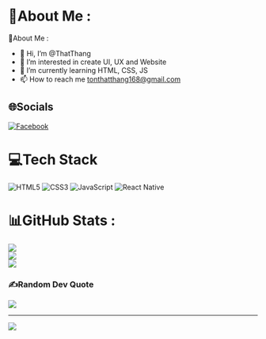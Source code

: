 # 💫About Me :
💫About Me :
- 👋 Hi, I’m @ThatThang
- 👀 I’m interested in create UI, UX and Website
- 🌱 I’m currently learning HTML, CSS, JS
- 📫 How to reach me tonthatthang168@gmail.com

## 🌐Socials
[![Facebook](https://img.shields.io/badge/Facebook-%231877F2.svg?logo=Facebook&logoColor=white)](https://facebook.com/https://www.facebook.com/thatthang.ton.735/) 

# 💻Tech Stack
![HTML5](https://img.shields.io/badge/html5-%23E34F26.svg?style=plastic&logo=html5&logoColor=white) ![CSS3](https://img.shields.io/badge/css3-%231572B6.svg?style=plastic&logo=css3&logoColor=white) ![JavaScript](https://img.shields.io/badge/javascript-%23323330.svg?style=plastic&logo=javascript&logoColor=%23F7DF1E) ![React Native](https://img.shields.io/badge/react_native-%2320232a.svg?style=plastic&logo=react&logoColor=%2361DAFB)
# 📊GitHub Stats :
![](https://github-readme-stats.vercel.app/api?username=ThatThang&theme=react&hide_border=false&include_all_commits=false&count_private=false)<br/>
![](https://github-readme-streak-stats.herokuapp.com/?user=ThatThang&theme=react&hide_border=false)<br/>
![](https://github-readme-stats.vercel.app/api/top-langs/?username=ThatThang&theme=react&hide_border=false&include_all_commits=false&count_private=false&layout=compact)

### ✍️Random Dev Quote
![](https://quotes-github-readme.vercel.app/api?type=horizontal&theme=radical)

---
[![](https://visitcount.itsvg.in/api?id=ThatThang&icon=1&color=0)](https://visitcount.itsvg.in)
